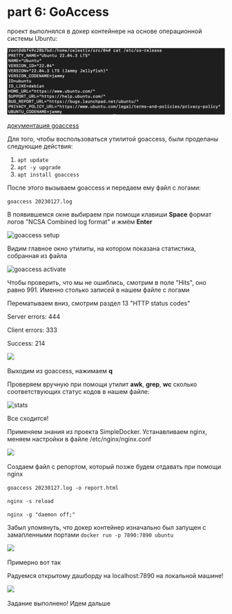 # part 6: GoAccess

проект выполнялся в докер контейнере на основе операционной системы Ubuntu:

![ubuntu version](img/ubuntu_version.png)

[документация goaccess](https://goaccess.io/get-started)

Для того, чтобы воспользоваться утилитой goaccess, были проделаны следующие действия:

1. ```apt update```
2. ```apt -y upgrade```
3. ```apt install goaccess```

После этого вызываем goaccess и передаем ему файл с логами:

```goaccess 20230127.log```

В появившемся окне выбираем при помощи клавиши **Space** 
формат логов "NCSA Combined log format" и жмём **Enter**

![goaccess setup](img/goaccess_setup.png)

Видим главное окно утилиты, на котором показана статистика, собранная из файла

![goaccess activate](img/goaccess.png)

Чтобы проверить, что мы не ошиблись, смотрим в поле "Hits", оно равно 991. 
Именно столько записей в нашем файле с логами

Перематываем вниз, смотрим раздел 13 "HTTP status codes"

Server errors: 444

Client errors: 333

Success: 214

![](img/goaccess_http_codes.png)

Выходим из goaccess, нажимаем **q**

Проверяем вручную при помощи утилит **awk**, **grep**, **wc** 
сколько соответствующих статус кодов в нашем файле:

![stats](img/check_statistics_by_hands.png)

Все сходится!

Применяем знания из проекта SimpleDocker.
Устанавливаем nginx, меняем настройки в файле /etc/nginx/nginx.conf

![](img/nginx_conf.png)

Создаем файл с репортом, который позже будем отдавать при помощи nginx

```goaccess 20230127.log -o report.html```

```nginx -s reload```

```nginx -g "daemon off;"```

Забыл упомянуть, что докер контейнер изначально 
был запущен с замапленными портами ```docker run -p 7890:7890 ubuntu```

![](img/docker_run.png)

Примерно вот так 

Радуемся открытому дашборду на localhost:7890 на локальной машине!

![](img/localhost-goaccess.png)

Задание выполнено! Идем дальше
